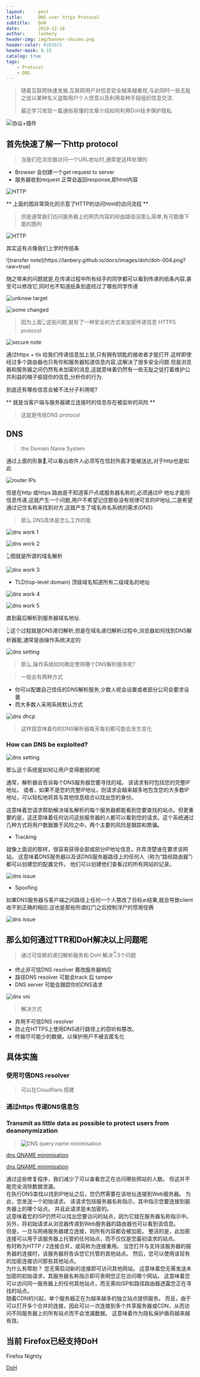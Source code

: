 ```yaml
---
layout:     post
title:      DNS over https Protocol
subtitle:   DoH
date:       2019-12-16
author:     lanbery
header-img: img/banner-shuimo.png
header-color: #182b71
header-mask: 0.15
catalog: true
tags:
    - Protocol
    - DNS  
---
```


> 随着互联网快速发展,互联网用户对信息安全越来越重视,与此同时一些无耻之徒以某种名义盗取用户个人信息以及利用各种手段组织信息交流.
> 
> 最近学习发现一篇通俗易懂的文章介绍如何利用Doh技术保护隐私
> 

![协议+插件](https://lanbery.github.io/docs/images/doh/doh_001.png?raw=true)


## 首先快速了解一下http protocol

> 当我们在浏览器访问一个URL地址时,通常是这样处理的

  - Browser 会创建一个get request to server
  - 服务器收到request 正常会返回response,即html内容

![HTTP](https://lanbery.github.io/docs/images/doh/doh-002.png?raw=true)

** 上面的图非常简化的示意了HTTP的访问html的访问流程 **

> 但是通常我们访问服务器上的网页内容的经由路径没那么简单,有可能像下面的图列

![HTTP](https://lanbery.github.io/docs/images/doh/doh-003.png?raw=true)

<p class="indent-2">其实这有点像我们上学时传纸条</p>
![transfer note](https://lanbery.github.io/docs/images/doh/doh-004.png?raw=true)

<p class="indent-2">随之带来的问题就是,在传递过程中所有经手的同学都可以看到传递的纸条内容,甚至可以修改它,同时也不知道纸条到底经过了哪些同学传递</p>

![unknow target](https://lanbery.github.io/docs/images/doh/doh-005.png?raw=true)

![some changed](https://lanbery.github.io/docs/images/doh/doh-006.png?raw=true)

> 因为上面👆这些问题,就有了一种安全的方式来加密传递信息 HTTPS protocol

![secure note](https://lanbery.github.io/docs/images/doh/doh-007.png?raw=true)

<p class="indent-2">通过https + tls 给我们传递信息加上锁,只有拥有钥匙的接收者才能打开.这样即使经过多个路由器也只有你和服务器知道信息内容,这解决了很多安全问题.但是浏览器和服务器之间仍然有未加密的消息,这就意味着仍然有一些无耻之徒打着维护公共利益的幌子偷窥你的信息,分析你的行为. </p>

<p class="indent-2">到底还有哪些信息会被不法分子利用呢?</p>

 ** 就是当客户端与服务器建立连接时的信息存在被监听的风险 **
> 这就是传统DNS protocol

## DNS

> the Domain Name System

<p class="indent-2">通过上面的形象🌰,可以看出收件人必须写在信封外面才能被送达,对于http也是如此</p>

![router IPs](https://lanbery.github.io/docs/images/doh/doh-008.png?raw=true)

<p class="indent-2">但是在http 或https 路由是不知道客户点或服务器名称的,必须通过IP 地址才能将信息传递,这就产生一个问题,用户不希望记住那些没有规律可言的IP地址,二是希望通过记住名称来找到对方,这就产生了域名命名系统的需求(DNS)</p>


> 那么 DNS具体是怎么工作的能

![dns work 1](https://lanbery.github.io/docs/images/doh/doh-009.png?raw=true)

![dns work 2](https://lanbery.github.io/docs/images/doh/doh-010.png?raw=true)

<p class="indent-2">👆图就是所谓的域名解析</p>

![dns work 3](https://lanbery.github.io/docs/images/doh/doh-011.png?raw=true)

  * TLD(top-level domain) 顶级域名知道所有二级域名的地址

![dns work 4](https://lanbery.github.io/docs/images/doh/doh-012.png?raw=true)

![dns work 5](https://lanbery.github.io/docs/images/doh/doh-013.png?raw=true)

直到最后解析到服务器域名地址.

<p class="indent-2">👆这个过程就是DNS递归解析,但是在域名递归解析过程中,浏览器如何找到DNS解析器能,通常是由操作系统决定的</p>

![dns setting](https://lanbery.github.io/docs/images/doh/doh-016.png?raw=true)

> 那么,操作系统如何确定使用哪个DNS解析服务呢?

> 一般会有两种方式

  - 你可以配置自己信任的DNS解析服务,少数人呢会设置或者部分公司会要求设置
  - 而大多数人采用系统默认方式

![dns dhcp](https://lanbery.github.io/docs/images/doh/doh-017.png?raw=true)

> 这样就意味着你的DNS解析器每天每刻都可能会发生变化

### How can DNS be exploited?

![dns setting](https://lanbery.github.io/docs/images/doh/doh-014.png?raw=true)

那么这个系统是如何让用户变得脆弱的呢

<p class="indent-2">
通常，解析器会告诉每个DNS服务器您要寻找的域。 该请求有时包括您的完整IP地址。 或者，如果不是您的完整IP地址，则请求会越来越多地包含您的大多数IP地址，可以轻松地将其与其他信息结合以找出您的身份。
</p>
<p class="indent-2">
这意味着您请求帮助解决域名解析的每个服务器都能看到您要查找的站点。但更重要的是，这还意味着任何访问这些服务器的人都可以看到您的请求。这个系统通过几种方式将用户数据置于风险之中。两个主要的风险是跟踪和欺骗。
</p>

  - Tracking
<p class="indent-2">就像上面说的那样，很容易获得全部或部分IP地址信息，并弄清楚谁在要求该网站。 这意味着DNS服务器以及该DNS服务器路径上的任何人（称为“路经路由器”）都可以创建您的配置文件。 他们可以创建他们查看过的所有网站的记录。
</p>

![dns issue](https://lanbery.github.io/docs/images/doh/doh-015.png?raw=true)

  - Spoofing

<p class="indent-2">如果DNS服务器与客户端之间路径上任何一个人篡改了目标🔙结果,就会导致client收不到正确的相应.这也是那些所谓红门之后控制浮尸的惯用伎俩</p>

![dns issue](https://lanbery.github.io/docs/images/doh/doh-018.png?raw=true)

## 那么如何通过TTR和DoH解决以上问题呢

> 通过可信赖的递归解析服务和 DoH 解决👇3个问题

  -  终止非可信DNS resolver 篡改服务器响应
  -  路径DNS resolver 可能会track 后 tamper 
  -  DNS server 可能会跟踪你的DNS请求

![dns vni](https://lanbery.github.io/docs/images/doh/doh-019.png?raw=true)

> 解决方式
 
  - 弃用不可信DNS resolver
  - 防止在HTTPS上使用DNS进行路径上的窃听和篡改。
  - 传输尽可能少的数据，以保护用户不被去匿名化
  

## 具体实施

### 使用可信DNS resolver 
> 可以在Cloudflare.搭建
 
### 通过https 传递DNS信息包

### Transmit as little data as possible to protect users from deanonymization

> ![DNS query name minimisation](https://datatracker.ietf.org/doc/draft-bortzmeyer-dns-qname-minimisation/)

[dns QNAME minimisation](https://lanbery.github.io/docs/images/doh/doh-020.png?raw=true)

[dns QNAME minimisation](https://lanbery.github.io/docs/images/doh/doh-021.png?raw=true)

<p class="indent-2">
通过这些修复程序，我们减少了可以查看您正在访问哪些网站的人数。 但这并不能完全消除数据泄漏。
</br>
在执行DNS查找以找到IP地址之后，您仍然需要在该地址连接到Web服务器。 为此，您发送一个初始请求。 该请求包括服务器名称指示，其中指示您要连接到服务器上的哪个站点。 并且此请求是未加密的。
</br>
这意味着您的ISP仍然可以找出您要访问的站点，因为它就在服务器名称指示中。 另外，将初始请求从浏览器传递到Web服务器的路由器也可以看到该信息。
</br>
但是，一旦与网络服务器建立连接，则所有内容都会被加密。 整洁的是，此加密连接可以用于该服务器上托管的任何站点，而不仅仅是您最初请求的站点。
</br>
有时称为HTTP / 2连接合并，或简称为连接重用。 当您打开与支持该服务器的服务器的连接时，该服务器将告诉您它托管的其他站点。 然后，您可以使用该现有的加密连接访问那些其他站点。
</br>
为什么有帮助？ 您无需启动新的连接即可访问其他网站。 这意味着您无需发送未加密的初始请求，其服务器名称指示即可表明您正在访问哪个网站。 这意味着您可以访问同一服务器上的任何其他站点，而无需向ISP和路径路由器透露您正在寻找的站点。
</br>
随着CDN的兴起，单个服务器正在为越来越多的独立站点提供服务。 而且，由于可以打开多个合并的连接，因此可以一次连接到多个共享服务器或CDN，从而访问不同服务器上的所有站点而不会泄漏数据。 这意味着作为隐私保护盾将越来越有效。
</p>

## 当前 Firefox已经支持DoH

Firefox Nightly 

[DoH](https://lanbery.github.io/docs/images/doh/doh-022.png?raw=true)


